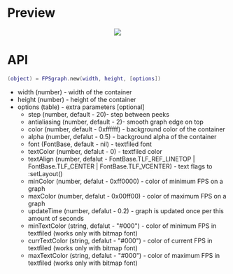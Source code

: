 # Preview

<p align="center">
  <img src="../../Gideros_examples/img/graph.png">
</p>

# API
```lua
(object) = FPSgraph.new(width, height, [options])
```

* width (number) - width of the container
* height (number) - height of the container
* options (table) - extra parameters [optional]
	* step (number, default - 20)- step between peeks
	* antialiasing (number, default - 2)- smooth graph edge on top
	* color (number, default - 0xffffff) - background color of the container
	* alpha (number, defalut - 0.5) - background alpha of the container
	* font (FontBase, default - nil) - textfiled font
	* textColor (number, defalut - 0) - textfiled color
	* textAlign (number, defalut -  FontBase.TLF_REF_LINETOP | FontBase.TLF_CENTER | FontBase.TLF_VCENTER) - text flags to :setLayout()
	* minColor (number, defalut - 0xff0000) - color of minimum FPS on a graph
	* maxColor (number, defalut - 0x00ff00) - color of maximum FPS on a graph
	* updateTime (number, defalut - 0.2) - graph is updated once per this amount of seconds
	* minTextColor (string, defalut - "#000") - color of minimum FPS in textfiled (works only with bitmap font)
	* currTextColor (string, defalut - "#000") - color of current FPS in textfiled (works only with bitmap font)
	* maxTextColor (string, defalut - "#000") - color of maximum FPS in textfiled (works only with bitmap font)
